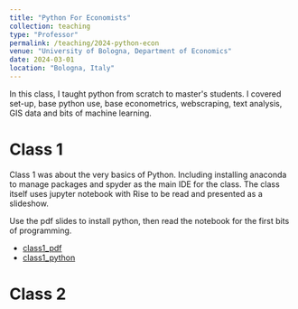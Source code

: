 ```yaml
---
title: "Python For Economists"
collection: teaching
type: "Professor"
permalink: /teaching/2024-python-econ
venue: "University of Bologna, Department of Economics"
date: 2024-03-01
location: "Bologna, Italy"
---
```


In this class, I taught python from scratch to master's students. I covered set-up, base python use, base econometrics, webscraping, text analysis, GIS data and bits of machine learning.

Class 1
===========

Class 1 was about the very basics of Python. Including installing anaconda to manage packages and spyder as the main IDE for the class. The class itself uses jupyter notebook with Rise
to be read and presented as a slideshow.

Use the pdf slides to install python, then read the notebook for the first bits of programming.

- [class1_pdf](/files/python-econ/slides.pdf)
- [class1_python](/files/python-econ/Class1.ipynb)

Class 2
===========
